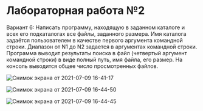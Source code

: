 # Лабораторная работа №2

Вариант 6:  Написать программу, находящую в заданном каталоге и всех его подкаталогах все файлы, заданного размера. Имя каталога задаётся пользователем в качестве первого аргумента командной строки. Диапазон от N1 до N2 задается в аргументах командной строки. Программа выводит результаты поиска в файл (четвертый аргумент командной строки) в виде полный путь, имя файла, его размер.  На консоль выводится общее число просмотренных файлов.

![Снимок экрана от 2021-07-09 16-41-17](https://user-images.githubusercontent.com/81465846/125131967-506b5280-e10c-11eb-825a-dc6438c2cd72.png)

![Снимок экрана от 2021-07-09 16-44-50](https://user-images.githubusercontent.com/81465846/125132322-d5ef0280-e10c-11eb-8325-0353eaee3d1a.png)

![Снимок экрана от 2021-07-09 16-44-45](https://user-images.githubusercontent.com/81465846/125132020-624cf580-e10c-11eb-975f-ef11f0edd11b.png)
